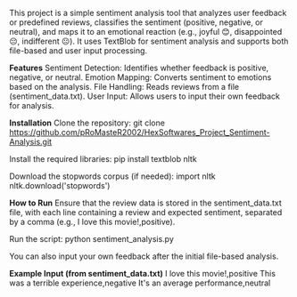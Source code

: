 This project is a simple sentiment analysis tool that analyzes user feedback or predefined reviews, classifies the sentiment (positive, negative, or neutral), 
and maps it to an emotional reaction (e.g., joyful 😊, disappointed 😔, indifferent 😐).
It uses TextBlob for sentiment analysis and supports both file-based and user input processing.

**Features**
Sentiment Detection: Identifies whether feedback is positive, negative, or neutral.
Emotion Mapping: Converts sentiment to emotions based on the analysis.
File Handling: Reads reviews from a file (sentiment_data.txt).
User Input: Allows users to input their own feedback for analysis.

**Installation**
Clone the repository:
git clone https://github.com/pRoMasteR2002/HexSoftwares_Project_Sentiment-Analysis.git

Install the required libraries:
pip install textblob nltk

Download the stopwords corpus (if needed):
import nltk
nltk.download('stopwords')

**How to Run**
Ensure that the review data is stored in the sentiment_data.txt file, with each line containing a review and expected sentiment, separated by a comma (e.g., I love this movie!,positive).

Run the script:
python sentiment_analysis.py

You can also input your own feedback after the initial file-based analysis.

**Example Input (from sentiment_data.txt)**
I love this movie!,positive
This was a terrible experience,negative
It's an average performance,neutral
